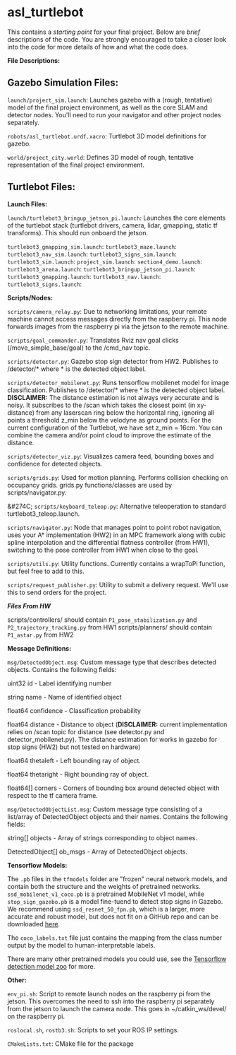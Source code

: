 # asl_turtlebot

This contains a _starting point_ for your final project. Below are _brief_
descriptions of the code. You are strongly encouraged to take a closer look into
the code for more details of how and what the code does.

**File Descriptions:**

**Gazebo Simulation Files:**
----------------------

`launch/project_sim.launch`: Launches gazebo with a (rough, tentative) model of
the final project environment, as well as the core SLAM and detector nodes.
You'll need to run your navigator and other project nodes separately.

`robots/asl_turtlebot.urdf.xacro`: Turtlebot 3D model definitions for gazebo.

`world/project_city.world`: Defines 3D model of rough, tentative representation
of the final project environment.


**Turtlebot Files:**
----------------------
**Launch Files:**

`launch/turtlebot3_bringup_jetson_pi.launch`: Launches the core elements of the
turtlebot stack (turtlebot drivers, camera, lidar, gmapping, static tf
transforms). This should run onboard the jetson.

`turtlebot3_gmapping_sim.launch`:
`turtlebot3_maze.launch`:
`turtlebot3_nav_sim.launch`:
`turtlebot3_signs_sim.launch`:
`turtlebot3_sim.launch`:
`project_sim.launch`:
`section4_demo.launch`:
`turtlebot3_arena.launch`:
`turtlebot3_bringup_jetson_pi.launch`:
`turtlebot3_gmapping.launch`:
`turtlebot3_nav.launch`:
`turtlebot3_signs.launch`:

**Scripts/Nodes:**

`scripts/camera_relay.py`: Due to networking limitations, your remote machine
cannot access messages directly from the raspberry pi. This node forwards images
from the raspberry pi via the jetson to the remote machine.

`scripts/goal_commander.py`: Translates Rviz nav goal clicks
(/move_simple_base/goal) to the /cmd_nav topic.

`scripts/detector.py`: Gazebo stop sign detector from HW2. Publishes to
/detector/* where * is the detected object label.

`scripts/detector_mobilenet.py`: Runs tensorflow mobilenet model for image
classification. Publishes to /detector/* where * is the detected object label.
**DISCLAIMER:** The distance estimation is not always very accurate and is
noisy. It subscribes to the /scan which takes the closest point (in xy-distance)
from any laserscan ring below the horizontal ring, ignoring all points a
threshold z_min below the velodyne as ground points. For the current
configuration of the Turtlebot, we have set z_min = 16cm. You can combine the
camera and/or point cloud to improve the estimate of the distance.

`scripts/detector_viz.py`: Visualizes camera feed, bounding boxes and confidence
for detected objects.

`scripts/grids.py`: Used for motion planning. Performs collision checking on
occupancy grids. grids.py functions/classes are used by scripts/navigator.py.

&#274C; `scripts/keyboard_teleop.py`: Alternative teleoperation to
standard turtlebot3_teleop.launch.

`scripts/navigator.py`: Node that manages point to point robot navigation, uses
your A\* implementation (HW2) in an MPC framework along with cubic spline
interpolation and the differential flatness controller (from HW1), switching to
the pose controller from HW1 when close to the goal.

`scripts/utils.py`: Utility functions. Currently contains a wrapToPi function,
but feel free to add to this.

`scripts/request_publisher.py`: Utility to submit a delivery request. We'll use
this to send orders for the project.

***Files From HW***

scripts/controllers/ should contain `P1_pose_stabilization.py` and
`P2_trajectory_tracking.py` from HW1 scripts/planners/ should contain
`P1_astar.py` from HW2


**Message Definitions:**

`msg/DetectedObject.msg`: Custom message type that describes detected objects.
Contains the following fields:

uint32 id - Label identifying number

string name - Name of identified object

float64 confidence - Classification probability

float64 distance - Distance to object (**DISCLAIMER:** current implementation
relies on /scan topic for distance (see detector.py and detector_mobilenet.py).
The distance estimation for works in gazebo for stop signs (HW2) but not tested
on hardware)

float64 thetaleft - Left bounding ray of object.

float64 thetaright - Right bounding ray of object.

float64[] corners - Corners of bounding box around detected object with respect
to the tf camera frame.

`msg/DetectedObjectList.msg`: Custom message type consisting of a list/array of
DetectedObject objects and their names. Contains the following fields:

string[] objects - Array of strings corresponding to object names.

DetectedObject[] ob_msgs - Array of DetectedObject objects.


**Tensorflow Models:**

The `.pb` files in the `tfmodels` folder are "frozen" neural network models, and
contain both the structure and the weights of pretrained networks.
`ssd_mobilenet_v1_coco.pb` is a pretrained MobileNet v1 model, while
`stop_sign_gazebo.pb` is a model fine-tuend to detect stop signs in Gazebo. We
recommend using `ssd_resnet_50_fpn.pb`, which is a larger, more accurate and
robust model, but does not fit on a GitHub repo and can be downloaded
[here](https://stanford.app.box.com/s/vszjfhwkjb203qbwhzoirn3uzt5r16lv).

The `coco_labels.txt` file just contains the mapping from the class number
output by the model to human-interpretable labels.

There are many other pretrained models you could use, see the [Tensorflow
detection model
zoo](https://github.com/tensorflow/models/blob/master/research/object_detection/g3doc/detection_model_zoo.md)
for more.


**Other:**

`env_pi.sh`: Script to remote launch nodes on the raspberry pi from the jetson.
This overcomes the need to ssh into the raspberry pi separately from the jetson
to launch the camera node. This goes in ~/catkin_ws/devel/ on the raspberry pi.

`roslocal.sh`, `rostb3.sh`: Scripts to set your ROS IP settings.

`CMakeLists.txt`: CMake file for the package
